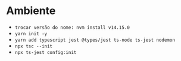 # Ambiente

- ```trocar versão do nome: nvm install v14.15.0```
- ```yarn init -y```
- ```yarn add typescript jest @types/jest ts-node ts-jest nodemon```
- ```npx tsc --init```
- ```npx ts-jest config:init```


